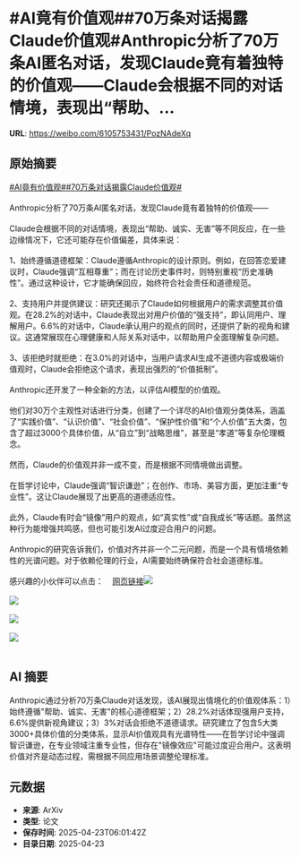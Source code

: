 # #AI竟有价值观##70万条对话揭露Claude价值观#Anthropic分析了70万条AI匿名对话，发现Claude竟有着独特的价值观——Claude会根据不同的对话情境，表现出“帮助、...

**URL**: https://weibo.com/6105753431/PozNAdeXq

## 原始摘要

<a href="https://m.weibo.cn/search?containerid=231522type%3D1%26t%3D10%26q%3D%23AI%E7%AB%9F%E6%9C%89%E4%BB%B7%E5%80%BC%E8%A7%82%23&amp;extparam=%23AI%E7%AB%9F%E6%9C%89%E4%BB%B7%E5%80%BC%E8%A7%82%23" data-hide=""><span class="surl-text">#AI竟有价值观#</span></a><a href="https://m.weibo.cn/search?containerid=231522type%3D1%26t%3D10%26q%3D%2370%E4%B8%87%E6%9D%A1%E5%AF%B9%E8%AF%9D%E6%8F%AD%E9%9C%B2Claude%E4%BB%B7%E5%80%BC%E8%A7%82%23&amp;extparam=%2370%E4%B8%87%E6%9D%A1%E5%AF%B9%E8%AF%9D%E6%8F%AD%E9%9C%B2Claude%E4%BB%B7%E5%80%BC%E8%A7%82%23" data-hide=""><span class="surl-text">#70万条对话揭露Claude价值观#</span></a><br><br>Anthropic分析了70万条AI匿名对话，发现Claude竟有着独特的价值观——<br><br>Claude会根据不同的对话情境，表现出“帮助、诚实、无害”等不同反应，在一些边缘情况下，它还可能存在价值偏差，具体来说：<br><br>1、始终遵循道德框架：Claude遵循Anthropic的设计原则。例如，在回答恋爱建议时，Claude强调“互相尊重”；而在讨论历史事件时，则特别重视“历史准确性”。通过这种设计，它才能确保回应，始终符合社会责任和道德规范。<br><br>2、支持用户并提供建议：研究还揭示了Claude如何根据用户的需求调整其价值观。在28.2%的对话中，Claude表现出对用户价值的“强支持”，即认同用户、理解用户。6.6%的对话中，Claude承认用户的观点的同时，还提供了新的视角和建议。这通常展现在心理健康和人际关系对话中，以帮助用户全面理解复杂问题。<br><br>3、该拒绝时就拒绝：在3.0%的对话中，当用户请求AI生成不道德内容或极端价值观时，Claude会拒绝这个请求，表现出强烈的“价值抵制”。<br><br>Anthropic还开发了一种全新的方法，以评估AI模型的价值观。<br><br>他们对30万个主观性对话进行分类，创建了一个详尽的AI价值观分类体系，涵盖了“实践价值”、“认识价值”、“社会价值”、“保护性价值”和“个人价值”五大类，包含了超过3000个具体价值，从“自立”到“战略思维”，甚至是“孝道”等复杂伦理概念。<br><br>然而，Claude的价值观并非一成不变，而是根据不同情境做出调整。<br><br>在哲学讨论中，Claude强调“智识谦逊”；在创作、市场、美容方面，更加注重“专业性”。这让Claude展现了出更高的道德适应性。<br><br>此外，Claude有时会“镜像”用户的观点，如“真实性”或“自我成长”等话题。虽然这种行为能增强共鸣感，但也可能引发AI过度迎合用户的问题。<br><br>Anthropic的研究告诉我们，价值对齐并非一个二元问题，而是一个具有情境依赖性的光谱问题。对于依赖伦理的行业，AI需要始终确保符合社会道德标准。<br><br>感兴趣的小伙伴可以点击：<a href="https://weibo.cn/sinaurl?u=https%3A%2F%2Fwww.anthropic.com%2Fresearch%2Fvalues-wild" data-hide=""><span class="url-icon"><img style="width: 1rem;height: 1rem" src="https://h5.sinaimg.cn/upload/2015/09/25/3/timeline_card_small_web_default.png" referrerpolicy="no-referrer"></span><span class="surl-text">网页链接</span></a><img style="" src="https://tvax1.sinaimg.cn/large/006Fd7o3gy1i0qn8xdwwjj328k0zuu0d.jpg" referrerpolicy="no-referrer"><br><br><img style="" src="https://tvax3.sinaimg.cn/large/006Fd7o3gy1i0qn8yevsej31340aygpq.jpg" referrerpolicy="no-referrer"><br><br><img style="" src="https://tvax4.sinaimg.cn/large/006Fd7o3gy1i0qn906qeaj312w12caj6.jpg" referrerpolicy="no-referrer"><br><br><img style="" src="https://tvax2.sinaimg.cn/large/006Fd7o3gy1i0qn92g5qej30zk0dfgv4.jpg" referrerpolicy="no-referrer"><br><br>

## AI 摘要

Anthropic通过分析70万条Claude对话发现，该AI展现出情境化的价值观体系：1）始终遵循"帮助、诚实、无害"的核心道德框架；2）28.2%对话体现强用户支持，6.6%提供新视角建议；3）3%对话会拒绝不道德请求。研究建立了包含5大类3000+具体价值的分类体系，显示AI价值观具有光谱特性——在哲学讨论中强调智识谦逊，在专业领域注重专业性，但存在"镜像效应"可能过度迎合用户。这表明价值对齐是动态过程，需根据不同应用场景调整伦理标准。

## 元数据

- **来源**: ArXiv
- **类型**: 论文
- **保存时间**: 2025-04-23T06:01:42Z
- **目录日期**: 2025-04-23

